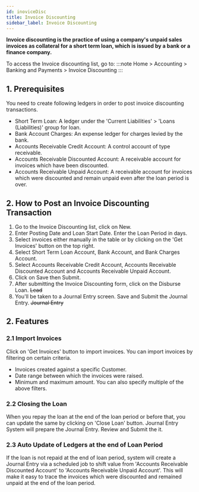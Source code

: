 ```yaml
---
id: inoviceDisc
title: Invoice Discounting
sidebar_label: Invoice Discounting
---
```


**Invoice discounting is the practice of using a company's unpaid sales invoices as collateral for a short term loan, which is issued by a bank or a finance company.**

To access the Invoice discounting list, go to:
:::note
Home > Accounting > Banking and Payments > Invoice Discounting
:::

## 1. Prerequisites

You need to create following ledgers in order to post invoice discounting transactions.

- Short Term Loan: A ledger under the 'Current Liabilities' > 'Loans (Liabilities)' group for loan.
- Bank Account Charges: An expense ledger for charges levied by the bank.
- Accounts Receivable Credit Account: A control account of type receivable.
- Accounts Receivable Discounted Account: A receivable account for invoices which have been discounted.
- Accounts Receivable Unpaid Account: A receivable account for invoices which were discounted and remain unpaid even after the loan period is over.

## 2. How to Post an Invoice Discounting Transaction

1. Go to the Invoice Discounting list, click on New.
1. Enter Posting Date and Loan Start Date. Enter the Loan Period in days.
1. Select invoices either manually in the table or by clicking on the 'Get Invoices' button on the top right.
1. Select Short Term Loan Account, Bank Account, and Bank Charges Account.
1. Select Accounts Receivable Credit Account, Accounts Receivable Discounted Account and Accounts Receivable Unpaid Account.
1. Click on Save then Submit.
1. After submitting the Invoice Discounting form, click on the Disburse Loan.
   ~~Lead~~
1. You'll be taken to a Journal Entry screen. Save and Submit the Journal Entry.
   ~~Journal Entry~~

## 2. Features

### 2.1 Import Invoices

Click on 'Get Invoices' button to import invoices. You can import invoices by filtering on certain criteria.

- Invoices created against a specific Customer.
- Date range between which the invoices were raised.
- Minimum and maximum amount.
  You can also specify multiple of the above filters.

### 2.2 Closing the Loan

When you repay the loan at the end of the loan period or before that, you can update the same by clicking on 'Close Loan' button. Journal Entry System will prepare the Journal Entry. Review and Submit the it.

### 2.3 Auto Update of Ledgers at the end of Loan Period

If the loan is not repaid at the end of loan period, system will create a Journal Entry via a scheduled job to shift value from 'Accounts Receivable Discounted Account' to 'Accounts Receivable Unpaid Account'. This will make it easy to trace the invoices which were discounted and remained unpaid at the end of the loan period.
